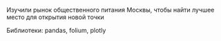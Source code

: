 Изучили рынок общественного питания Москвы, чтобы найти лучшее место для открытия новой точки

Библиотеки: pandas, folium, plotly

